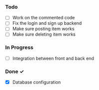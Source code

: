### Todo

- [ ] Work on the commented code  
- [ ] Fix the login and sign up backend  
- [ ] Make sure posting item works
- [ ] Make sure deleting item works

### In Progress

- [ ] Integration between front and back end 

### Done ✓

- [x] Database configuration